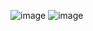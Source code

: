 ![image](https://github.com/OmegaTroy/card-css/assets/57204144/016bc95c-33ae-4d0f-b168-c44dcbc16c3d)
![image](https://github.com/OmegaTroy/card-css/assets/57204144/21f703d6-cf54-407a-89a2-4267b6192e55)

